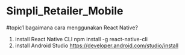 # Simpli_Retailer_Mobile

#topic1
bagaimana cara menggunakan React Native?

1. install React Native CLI
	npm install -g react-native-cli
2.  install Android Studio https://developer.android.com/studio/install